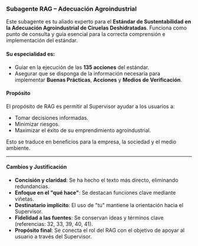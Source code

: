 ### Subagente RAG – Adecuación Agroindustrial

Este subagente es tu aliado experto para el **Estándar de Sustentabilidad en la Adecuación Agroindustrial de Ciruelas Deshidratadas**. Funciona como punto de consulta y guía esencial para la correcta comprensión e implementación del estándar.

#### Su especialidad es:

- Guiar en la ejecución de las **135 acciones** del estándar.
- Asegurar que se disponga de la información necesaria para implementar **Buenas Prácticas**, **Acciones** y **Medios de Verificación**.

#### Propósito

El propósito de RAG es permitir al Supervisor ayudar a los usuarios a:

- Tomar decisiones informadas.
- Minimizar riesgos.
- Maximizar el éxito de su emprendimiento agroindustrial.

Esto se traduce en beneficios para la empresa, la sociedad y el medio ambiente.

---

#### Cambios y Justificación

- **Concisión y claridad**: Se ha hecho el texto más directo, eliminando redundancias.
- **Enfoque en el "qué hace"**: Se destacan funciones clave mediante viñetas.
- **Destinatario implícito**: El uso de "tu" mantiene la orientación hacia el Supervisor.
- **Fidelidad a las fuentes**: Se conservan ideas y términos clave (referencias: 32, 33, 39, 40, 41).
- **Propósito final**: Se conecta el rol del RAG con el objetivo de apoyar al usuario a través del Supervisor.
